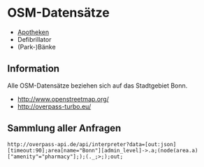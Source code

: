 OSM-Datensätze
==============
 * [Apotheken](http://overpass-api.de/api/interpreter?data=[out:json][timeout:90];area[name=%22Bonn%22][admin_level]-%3E.a;%28node%28area.a%29[%22amenity%22=%22pharmacy%22];%29;%28._;%3E;%29;out;)
 * Defibrillator
 * (Park-)Bänke

Information
----------------
Alle OSM-Datensätze beziehen sich auf das Stadtgebiet Bonn.
 
 * http://www.openstreetmap.org/
 * http://overpass-turbo.eu/

Sammlung aller Anfragen
-----------------------
```
http://overpass-api.de/api/interpreter?data=[out:json][timeout:90];area[name="Bonn"][admin_level]->.a;(node(area.a)["amenity"="pharmacy"];);(._;>;);out;
```

